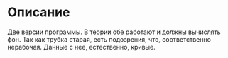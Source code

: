 # Описание

Две версии программы. В теории обе работают и должны вычислять фон. Так как трубка старая, есть подозрения, что, соответственно нерабочая. Данные с нее, естественно, кривые.
